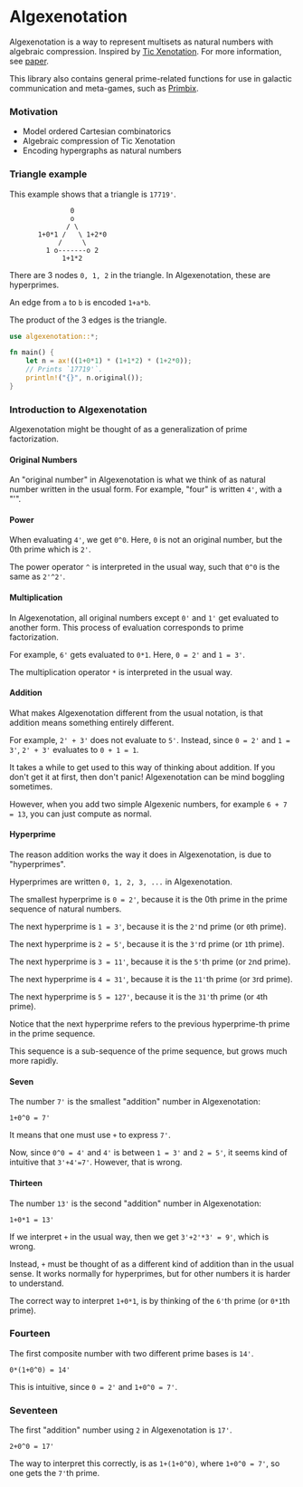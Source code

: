 # Algexenotation

Algexenotation is a way to represent multisets
as natural numbers with algebraic compression.
Inspired by [Tic Xenotation](http://hyperstition.abstractdynamics.org/archives/003538.html).
For more information, see [paper](https://github.com/advancedresearch/path_semantics/blob/master/papers-wip2/algexenotation.pdf).

This library also contains general prime-related functions for use in galactic communication and meta-games,
such as [Primbix](https://github.com/advancedresearch/path_semantics/blob/master/papers-wip2/primbix.pdf).

### Motivation

- Model ordered Cartesian combinatorics
- Algebraic compression of Tic Xenotation
- Encoding hypergraphs as natural numbers

### Triangle example

This example shows that a triangle is `17719'`.

```text
               0
               o
              / \
       1+0*1 /   \ 1+2*0
            /     \
         1 o-------o 2
             1+1*2
```

There are 3 nodes `0, 1, 2` in the triangle.
In Algexenotation, these are hyperprimes.

An edge from `a` to `b` is encoded `1+a*b`.

The product of the 3 edges is the triangle.

```rust
use algexenotation::*;

fn main() {
    let n = ax!((1+0*1) * (1+1*2) * (1+2*0));
    // Prints `17719'`.
    println!("{}", n.original());
}
```

### Introduction to Algexenotation

Algexenotation might be thought of as a generalization of prime factorization.

#### Original Numbers

An "original number" in Algexenotation is what we think of as natural number
written in the usual form.
For example, "four" is written `4'`, with a "'".

#### Power

When evaluating `4'`, we get `0^0`.
Here, `0` is not an original number, but the 0th prime which is `2'`.

The power operator `^` is interpreted in the usual way,
such that `0^0` is the same as `2'^2'`.

#### Multiplication

In Algexenotation, all original numbers except `0'` and `1'` get evaluated to another form.
This process of evaluation corresponds to prime factorization.

For example, `6'` gets evaluated to `0*1`.
Here, `0 = 2'` and `1 = 3'`.

The multiplication operator `*` is interpreted in the usual way.

#### Addition

What makes Algexenotation different from the usual notation,
is that addition means something entirely different.

For example, `2' + 3'` does not evaluate to `5'`.
Instead, since `0 = 2'` and `1 = 3'`,
`2' + 3'` evaluates to `0 + 1 = 1`.

It takes a while to get used to this way of thinking about addition.
If you don't get it at first, then don't panic!
Algexenotation can be mind boggling sometimes.

However, when you add two simple Algexenic numbers,
for example `6 + 7 = 13`, you can just compute as normal.

#### Hyperprime

The reason addition works the way it does in Algexenotation,
is due to "hyperprimes".

Hyperprimes are written `0, 1, 2, 3, ...` in Algexenotation.

The smallest hyperprime is `0 = 2'`,
because it is the 0th prime in the prime sequence of natural numbers.

The next hyperprime is `1 = 3'`,
because it is the `2'`nd prime (or `0`th prime).

The next hyperprime is `2 = 5'`,
because it is the `3'`rd prime (or `1`th prime).

The next hyperprime is `3 = 11'`,
because it is the `5'`th prime (or `2`nd prime).

The next hyperprime is `4 = 31'`,
because it is the `11'`th prime (or `3`rd prime).

The next hyperprime is `5 = 127'`,
because it is the `31'`th prime (or `4`th prime).

Notice that the next hyperprime refers to the previous hyperprime-th prime
in the prime sequence.

This sequence is a sub-sequence of the prime sequence,
but grows much more rapidly.

#### Seven

The number `7'` is the smallest "addition" number in Algexenotation:

```text
1+0^0 = 7'
```

It means that one must use `+` to express `7'`.

Now, since `0^0 = 4'` and `4'` is between `1 = 3'` and `2 = 5'`,
it seems kind of intuitive that `3'+4'=7'`.
However, that is wrong.

#### Thirteen

The number `13'` is the second "addition" number in Algexenotation:

```text
1+0*1 = 13'
```

If we interpret `+` in the usual way,
then we get `3'+2'*3' = 9'`, which is wrong.

Instead, `+` must be thought of as a different kind of addition than in the usual sense.
It works normally for hyperprimes, but for other numbers it is harder to understand.

The correct way to interpret `1+0*1`,
is by thinking of the `6'`th prime (or `0*1`th prime).

### Fourteen

The first composite number with two different prime bases is `14'`.

```text
0*(1+0^0) = 14'
```

This is intuitive, since `0 = 2'` and `1+0^0 = 7'`.

### Seventeen

The first "addition" number using `2` in Algexenotation is `17'`.

```text
2+0^0 = 17'
```

The way to interpret this correctly,
is as `1+(1+0^0)`, where `1+0^0 = 7'`,
so one gets the `7'`th prime.
